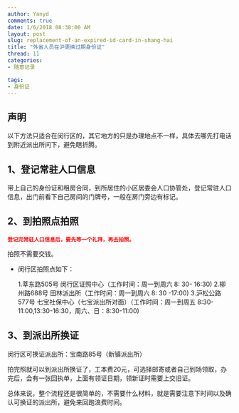 ```yaml
---
author: Yanyd
comments: true
date: 1/6/2018 08:38:00 AM 
layout: post
slug: replacement-of-an-expired-id-card-in-shang-hai
title: "外省人员在沪更换过期身份证"
thread: 11
categories: 
- 随意记录

tags:
- 身份证
---
```


## 声明

以下方法只适合在闵行区的，其它地方的只是办理地点不一样，具体去哪先打电话到附近派出所问下，避免瞎折腾。

## 1、登记常驻人口信息

带上自己的身份证和租房合同，到所居住的小区居委会人口协管处，登记常驻人口信息，出门前看下自己房间的门牌号，一般在房门旁边有标记。

## 2、到拍照点拍照

<font color="red">**` 登记完常驻人口信息后，要先等一个礼拜，再去拍照。 `**</font> 

拍照不需要交钱。

- 闵行区拍照点如下：

	1.莘东路505号 闵行区证照中心（工作时间：周一到周六 8: 30- 16:30)
	2.柳州路688号 田林派出所（工作时间：周一到周六 8: 30 -17:00)
	3.沪松公路577号 七宝社保中心（七宝派出所对面）（工作时间：周一到周五 8:30-11:00,13:30-16:30，周六、日：8:30-11:00)

## 3、到派出所换证

闵行区可换证派出所：宝南路85号（新镇派出所）

拍完照就可以到派出所换证了，工本费20元，可选择邮寄或者自己到场领取，办完后，会有一张回执单，上面有领证日期，领新证时需要上交旧证。


总体来说，整个流程还是很简单的，不需要什么材料，就是需要注意下时间以及确认可换证的派出所，避免来回跑浪费时间。
